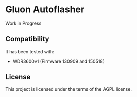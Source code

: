 Gluon Autoflasher
=================

Work in Progress


## Compatibility

It has been tested with:
* WDR3600v1 (Firmware 130909 and 150518)


## License

This project is licensed under the terms of the AGPL license.
